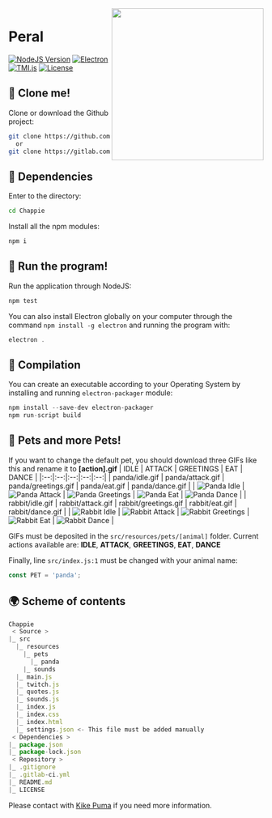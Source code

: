 <img src="https://cdn.rawgit.com/CosasDePuma/Chappie/563772d7/.img/icon.png" align="right" width="300">

# Peral
[![NodeJS Version](https://img.shields.io/badge/nodejs-8.9.4-yellowgreen.svg?style=flat)](https://nodejs.org/es/download/package-manager/) [![Electron](https://img.shields.io/badge/electron-1.8.4-7991de.svg?style=flat)](https://electronjs.org/) [![TMI.js](https://img.shields.io/badge/tmi.js-1.2.1-7454af.svg?style=flat)](https://electronjs.org/) [![License](https://img.shields.io/github/license/CosasDePuma/Peral.svg)](https://github.com/CosasDePuma/Peral/blob/master/LICENSE)

:vhs: Clone me!
----
Clone or download the Github project:
```bash
git clone https://github.com/cosasdepuma/chappie.git Chappie
  or
git clone https://gitlab.com/cosasdepuma/chappie.git Chappie
```

:electric_plug: Dependencies
----
Enter to the directory:
```sh
cd Chappie
```

Install all the npm modules:
```js
npm i
```

:see_no_evil: Run the program!
----
Run the application through NodeJS:
```sh
npm test
```

You can also install Electron globally on your computer through the command `npm install -g electron` and running the program with:
```js
electron .
```

:hammer: Compilation
----
You can create an executable according to your Operating System by installing and running `electron-packager` module:

```js
npm install --save-dev electron-packager
npm run-script build
```

:hamster: Pets and more Pets!
----
If you want to change the default pet, you should download three GIFs like this and rename it to **[action].gif**
| IDLE | ATTACK | GREETINGS | EAT | DANCE |
|:--:|:--:|:--:|:--:|:--:|
| panda/idle.gif | panda/attack.gif | panda/greetings.gif | panda/eat.gif | panda/dance.gif |
| ![Panda Idle](https://cdn.rawgit.com/CosasDePuma/Chappie/b7e8ac60/src/resources/pets/panda/idle.gif) | ![Panda Attack](https://cdn.rawgit.com/CosasDePuma/Chappie/b7e8ac60/src/resources/pets/panda/attack.gif) | ![Panda Greetings](https://cdn.rawgit.com/CosasDePuma/Chappie/b7e8ac60/src/resources/pets/panda/greetings.gif) | ![Panda Eat](https://cdn.rawgit.com/CosasDePuma/Chappie/b7e8ac60/src/resources/pets/panda/eat.gif) | ![Panda Dance](https://cdn.rawgit.com/CosasDePuma/Chappie/b7e8ac60/src/resources/pets/panda/dance.gif) |
| rabbit/idle.gif | rabbit/attack.gif | rabbit/greetings.gif | rabbit/eat.gif | rabbit/dance.gif |
| ![Rabbit Idle](https://cdn.rawgit.com/CosasDePuma/Chappie/b7e8ac60/src/resources/pets/rabbit/idle.gif) | ![Rabbit Attack](https://cdn.rawgit.com/CosasDePuma/Chappie/b7e8ac60/src/resources/pets/rabbit/attack.gif) | ![Rabbit Greetings](https://cdn.rawgit.com/CosasDePuma/Chappie/b7e8ac60/src/resources/pets/rabbit/greetings.gif) | ![Rabbit Eat](https://cdn.rawgit.com/CosasDePuma/Chappie/b7e8ac60/src/resources/pets/rabbit/eat.gif) | ![Rabbit Dance](https://cdn.rawgit.com/CosasDePuma/Chappie/b7e8ac60/src/resources/pets/rabbit/dance.gif) |

GIFs must be deposited in the `src/resources/pets/[animal]` folder.
Current actions available are: **IDLE**, **ATTACK**, **GREETINGS**, **EAT**, **DANCE**

Finally, line `src/index.js:1` must be changed with your animal name:
```js
const PET = 'panda';
```

:earth_africa: Scheme of contents
----
```js
Chappie
 < Source >
|_ src
  |_ resources
    |_ pets
      |_ panda
    |_ sounds
  |_ main.js
  |_ twitch.js
  |_ quotes.js
  |_ sounds.js
  |_ index.js
  |_ index.css
  |_ index.html
  |_ settings.json <- This file must be added manually 
 < Dependencies >
|_ package.json
|_ package-lock.json
 < Repository >
|_ .gitignore
|_ .gitlab-ci.yml
|_ README.md
|_ LICENSE
```

Please contact with [Kike Puma](https://linkedin.com/in/kikepuma) if you need more information.
